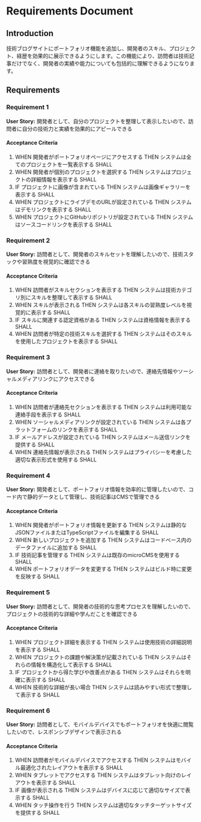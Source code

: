 # Requirements Document

## Introduction

技術ブログサイトにポートフォリオ機能を追加し、開発者のスキル、プロジェクト、経歴を効果的に展示できるようにします。この機能により、訪問者は技術記事だけでなく、開発者の実績や能力についても包括的に理解できるようになります。

## Requirements

### Requirement 1

**User Story:** 開発者として、自分のプロジェクトを整理して表示したいので、訪問者に自分の技術力と実績を効果的にアピールできる

#### Acceptance Criteria

1. WHEN 開発者がポートフォリオページにアクセスする THEN システムは全てのプロジェクトを一覧表示する SHALL
2. WHEN 開発者が個別のプロジェクトを選択する THEN システムはプロジェクトの詳細情報を表示する SHALL
3. IF プロジェクトに画像が含まれている THEN システムは画像ギャラリーを表示する SHALL
4. WHEN プロジェクトにライブデモのURLが設定されている THEN システムはデモリンクを表示する SHALL
5. WHEN プロジェクトにGitHubリポジトリが設定されている THEN システムはソースコードリンクを表示する SHALL

### Requirement 2

**User Story:** 訪問者として、開発者のスキルセットを理解したいので、技術スタックや習熟度を視覚的に確認できる

#### Acceptance Criteria

1. WHEN 訪問者がスキルセクションを表示する THEN システムは技術カテゴリ別にスキルを整理して表示する SHALL
2. WHEN スキルが表示される THEN システムは各スキルの習熟度レベルを視覚的に表示する SHALL
3. IF スキルに関連する認定資格がある THEN システムは資格情報を表示する SHALL
4. WHEN 訪問者が特定の技術スキルを選択する THEN システムはそのスキルを使用したプロジェクトを表示する SHALL

### Requirement 3

**User Story:** 訪問者として、開発者に連絡を取りたいので、連絡先情報やソーシャルメディアリンクにアクセスできる

#### Acceptance Criteria

1. WHEN 訪問者が連絡先セクションを表示する THEN システムは利用可能な連絡手段を表示する SHALL
2. WHEN ソーシャルメディアリンクが設定されている THEN システムは各プラットフォームのリンクを表示する SHALL
3. IF メールアドレスが設定されている THEN システムはメール送信リンクを提供する SHALL
4. WHEN 連絡先情報が表示される THEN システムはプライバシーを考慮した適切な表示形式を使用する SHALL

### Requirement 4

**User Story:** 開発者として、ポートフォリオ情報を効率的に管理したいので、コード内で静的データとして管理し、技術記事はCMSで管理できる

#### Acceptance Criteria

1. WHEN 開発者がポートフォリオ情報を更新する THEN システムは静的なJSONファイルまたはTypeScriptファイルを編集する SHALL
2. WHEN 新しいプロジェクトを追加する THEN システムはコードベース内のデータファイルに追加する SHALL
3. IF 技術記事を管理する THEN システムは既存のmicroCMSを使用する SHALL
4. WHEN ポートフォリオデータを変更する THEN システムはビルド時に変更を反映する SHALL


### Requirement 5

**User Story:** 訪問者として、開発者の技術的な思考プロセスを理解したいので、プロジェクトの技術的な詳細や学んだことを確認できる

#### Acceptance Criteria

1. WHEN プロジェクト詳細を表示する THEN システムは使用技術の詳細説明を表示する SHALL
2. WHEN プロジェクトの課題や解決策が記載されている THEN システムはそれらの情報を構造化して表示する SHALL
3. IF プロジェクトから得た学びや改善点がある THEN システムはそれらを明確に表示する SHALL
4. WHEN 技術的な詳細が長い場合 THEN システムは読みやすい形式で整理して表示する SHALL

### Requirement 6

**User Story:** 訪問者として、モバイルデバイスでもポートフォリオを快適に閲覧したいので、レスポンシブデザインで表示される

#### Acceptance Criteria

1. WHEN 訪問者がモバイルデバイスでアクセスする THEN システムはモバイル最適化されたレイアウトを表示する SHALL
2. WHEN タブレットでアクセスする THEN システムはタブレット向けのレイアウトを表示する SHALL
3. IF 画像が表示される THEN システムはデバイスに応じて適切なサイズで表示する SHALL
4. WHEN タッチ操作を行う THEN システムは適切なタッチターゲットサイズを提供する SHALL